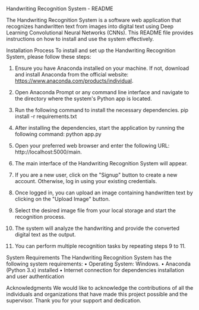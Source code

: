 ﻿
Handwriting Recognition System - README

The Handwriting Recognition System is a software web application that recognizes handwritten text from images into digital text using Deep Learning Convolutional Neural Networks (CNNs). This README file provides instructions on how to install and use the system effectively.

Installation Process
To install and set up the Handwriting Recognition System, please follow these steps:
1.	Ensure you have Anaconda installed on your machine. If not, download and install Anaconda from the official website: https://www.anaconda.com/products/individual.
2.	Open Anaconda Prompt or any command line interface and navigate to the directory where the system's Python app is located.
3.	Run the following command to install the necessary dependencies.
pip install -r requirements.txt	

4.	After installing the dependencies, start the application by running the following command:
python app.py

5.	Open your preferred web browser and enter the following URL: http://localhost:5000/main.
6.	The main interface of the Handwriting Recognition System will appear.
7.	If you are a new user, click on the "Signup" button to create a new account. Otherwise, log in using your existing credentials.
8.	Once logged in, you can upload an image containing handwritten text by clicking on the "Upload Image" button.
9.	Select the desired image file from your local storage and start the recognition process.
10.	The system will analyze the handwriting and provide the converted digital text as the output.
11.	You can perform multiple recognition tasks by repeating steps 9 to 11.

System Requirements
The Handwriting Recognition System has the following system requirements:
•	Operating System: Windows.
•	Anaconda (Python 3.x) installed
•	Internet connection for dependencies installation and user authentication

Acknowledgments
We would like to acknowledge the contributions of all the individuals and organizations that have made this project possible and the supervisor. Thank you for your support and dedication.


